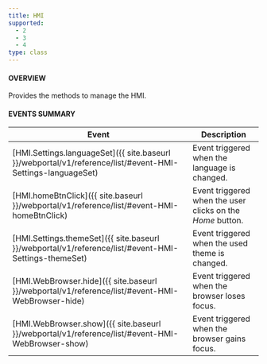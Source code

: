 ```yaml
---
title: HMI
supported:
  - 2
  - 3
  - 4
type: class
---
```



#### OVERVIEW

Provides the methods to manage the HMI.

#### EVENTS SUMMARY

Event | Description
----|----
[HMI.Settings.languageSet]({{ site.baseurl }}/webportal/v1/reference/list/#event-HMI-Settings-languageSet)  | Event triggered when the language is changed.
[HMI.homeBtnClick]({{ site.baseurl }}/webportal/v1/reference/list/#event-HMI-homeBtnClick) | Event triggered when the user clicks on the *Home* button.
[HMI.Settings.themeSet]({{ site.baseurl }}/webportal/v1/reference/list/#event-HMI-Settings-themeSet) | Event triggered when the used theme is changed.
[HMI.WebBrowser.hide]({{ site.baseurl }}/webportal/v1/reference/list/#event-HMI-WebBrowser-hide) | Event triggered when the browser loses focus.
[HMI.WebBrowser.show]({{ site.baseurl }}/webportal/v1/reference/list/#event-HMI-WebBrowser-show) | Event triggered when the browser gains focus.